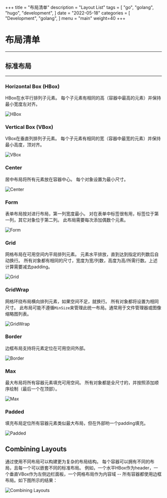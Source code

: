 +++
title = "布局清单"
description = "Layout List"
tags = [
    "go",
    "golang",
    "hugo",
    "development",
]
date = "2022-05-18"
categories = [
    "Development",
    "golang",
]
menu = "main"
weight=40
+++

# 布局清单
---
## 标准布局

---

### Horizontal Box (HBox)

HBox在水平行排列子元素。
每个子元素有相同的高（容器中最高的元素）并保持最小宽度左对齐。

![HBox](/mk_img/layouts-32-393-4.png)

### Vertical Box (VBox)

VBox在垂直列排列子元素。
每个子元素有相同的宽（容器中最宽的元素）并保持最小高度，顶对齐。

![VBox](/mk_img/layouts-33-795-6.png)  

### Center

居中布局将所有元素放在容器中心。
每个对象设置为最小尺寸。

![Center](/mk_img/layouts-33-256-2.png)  


### Form

表单布局按对进行布局，第一列宽度最小。
对在表单中标签很有用，标签位于第一列，其它对象位于第二列。
此布局需要每次添加偶数个元素。

![Form](/mk_img/layouts-33-410-6.png)  


### Grid

网格布局在可用空间内平局排列元素。
元素水平排放，直到达到指定的列数后自动换行。
所有对象都有相同的尺寸，宽度为宽/列数，高度为高/所需行数。上述计算需要减去padding。

![Grid](/mk_img/layouts-33-423-2.png)  

### GridWrap

网格环绕布局横向排列元素，如果空间不足，就换行。
所有对象都将设置为相同尺寸。
此布局可能不遵循`MinSize`来管理此统一布局。通常用于文件管理器或图像缩略图列表。

![GridWrap](/mk_img/layouts-33-779-3.png)  

### Border

边框布局支持将元素定位在可用空间外部。

![Border](/mk_img/layouts-34-441-8.png)  


### Max

最大布局将所有容器元素填充可用空间。
所有对象都是全尺寸的，并按照添加顺序绘制（最后一个在顶部）。 

![Max](/mk_img/layouts-34-736-5.png)  


### Padded

填充布局定位所有容器元素类似最大布局，但在外部哟一个padding填充。

![Padded](/mk_img/layouts-34-766-7.png)  


## Combining Layouts

通过使用不同布局可以构建更为复杂的布局结构。
每个容器可以拥有不同的布局，且每一个可以嵌套不同的标准布局。
例如，一个水平HBox作为header，一个垂直VBox作为左侧边栏面板，一个网格布局作为内容域 -- 所有容器都使用边框布局。如下图所示的结果：

![Combining Layouts](/mk_img/layouts-34-368-8.png)  

